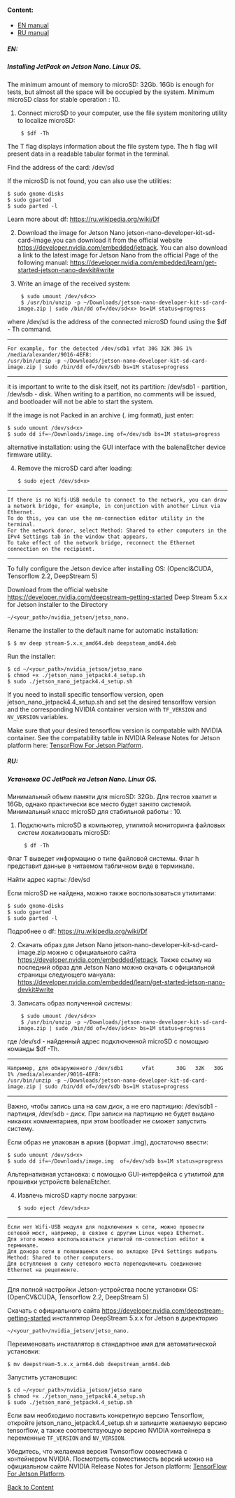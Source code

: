 
#### Content:
<a id='start'></a>

* [EN manual](#en_manual)
* [RU manual](#ru_manual)

##### EN:
##### Installing JetPack on Jetson Nano. Linux OS.
<a id='en_manual'></a>

The minimum amount of memory to microSD: 32Gb. 16Gb is enough for tests, but almost all the space will be occupied by the system.
Minimum microSD class for stable operation : 10.

1. Connect microSD to your computer, use the file system monitoring utility to localize microSD:
    
        $ $df -Th

The T flag displays information about the file system type.
The h flag will present data in a readable tabular format in the terminal.

Find the address of the card: /dev/sd<x>

If the microSD is not found, you can also use the utilities:

    $ sudo gnome-disks
    $ sudo gparted
    $ sudo parted -l

Learn more about df: https://ru.wikipedia.org/wiki/Df

2. Download the image for Jetson Nano jetson-nano-developer-kit-sd-card-image.you can download it from the official website https://developer.nvidia.com/embedded/jetpack. You can also download a link to the latest image for Jetson Nano from the official Page of the following manual:
https://developer.nvidia.com/embedded/learn/get-started-jetson-nano-devkit#write

3. Write an image of the received system:

        $ sudo umount /dev/sd<x>
        $ /usr/bin/unzip -p ~/Downloads/jetson-nano-developer-kit-sd-card-image.zip | sudo /bin/dd of=/dev/sd<x> bs=1M status=progress

where /dev/sd<x> is the address of the connected microSD found using the $df - Th command.

---
    For example, for the detected /dev/sdb1 vfat 30G 32K 30G 1% /media/alexander/9016-4EF8:
    /usr/bin/unzip -p ~/Downloads/jetson-nano-developer-kit-sd-card-image.zip | sudo /bin/dd of=/dev/sdb bs=1M status=progress
---

it is important to write to the disk itself, not its partition: /dev/sdb1 - partition, /dev/sdb - disk. When writing to a partition, no comments will be issued, and bootloader will not be able to start the system.

If the image is not Packed in an archive (. img format), just enter:

    $ sudo umount /dev/sd<x>
    $ sudo dd if=~/Downloads/image.img of=/dev/sdb bs=1M status=progress

alternative installation: using the GUI interface with the balenaEtcher device firmware utility.

4. Remove the microSD card after loading:
    
       $ sudo eject /dev/sd<x>

---
    If there is no Wifi-USB module to connect to the network, you can draw a network bridge, for example, in conjunction with another Linux via Ethernet.
    To do this, you can use the nm-connection editor utility in the terminal.
    For the network donor, select Method: Shared to other computers in the IPv4 Settings tab in the window that appears.
    To take effect of the network bridge, reconnect the Ethernet connection on the recipient.
---

To fully configure the Jetson device after installing OS: (Opencl&CUDA, Tensorflow 2.2, DeepStream 5)

Download from the official website https://developer.nvidia.com/deepstream-getting-started Deep Stream 5.x.x for Jetson installer to the Directory
    
    ~/<your_path>/nvidia_jetson/jetso_nano.

Rename the installer to the default name for automatic installation:
    
    $ $ mv deep stream-5.x.x_amd64.deb deepsteam_amd64.deb

Run the installer:

    $ cd ~/<your_path>/nvidia_jetson/jetso_nano
    $ chmod +x ./jetson_nano_jetpack4.4_setup.sh
    $ sudo ./jetson_nano_jetpack4.4_setup.sh
   
    
If you need to install specific tensorflow version, open jetson_nano_jetpack4.4_setup.sh
and set the desired tensorlfow version and the corresponding NVIDIA container version with
`TF_VERSION` and `NV_VERSION` variables.

Make sure that your desired tensorflow version is compatable with NVIDIA container.
See the compatability table in NVIDIA Release Notes for Jetson platform here:
[TensorFlow For Jetson Platform](https://docs.nvidia.com/deeplearning/frameworks/install-tf-jetson-platform-release-notes/tf-jetson-rel.html#tf-jetson-rel).


##### RU:
##### Установка ОС JetPack на Jetson Nano. Linux OS.
<a id='ru_manual'></a>

Минимальный объем памяти для microSD: 32Gb. Для тестов хватит и 16Gb, однако практически все место будет занято системой.
Минимальный класс microSD для стабильной работы : 10.

1. Подключить microSD в компьютер, утилитой мониторинга файловых систем локализовать microSD:
     
         $ df -Th   

Флаг T выведет информацию о типе файловой системы.
Флаг h представит данные в читаемом табличном виде в терминале.

Найти адрес карты: /dev/sd<x>

Если microSD не найдена, можно также воспользоваться утилитами:

    $ sudo gnome-disks
    $ sudo gparted
    $ sudo parted -l

Подробнее о df: https://ru.wikipedia.org/wiki/Df

2. Скачать образ для Jetson Nano jetson-nano-developer-kit-sd-card-image.zip можно с официального сайта https://developer.nvidia.com/embedded/jetpack. Также ссылку на последний образ для Jetson Nano можно скачать с официальной страницы следующего мануала:
https://developer.nvidia.com/embedded/learn/get-started-jetson-nano-devkit#write

3. Записать образ полученной системы:

        $ sudo umount /dev/sd<x>
        $ /usr/bin/unzip -p ~/Downloads/jetson-nano-developer-kit-sd-card-image.zip | sudo /bin/dd of=/dev/sd<x> bs=1M status=progress

где /dev/sd<x> - найденный адрес подключенной microSD с помощью команды $df -Th.

---
    Например, для обнаруженного /dev/sdb1      vfat       30G   32K   30G   1% /media/alexander/9016-4EF8:
    /usr/bin/unzip -p ~/Downloads/jetson-nano-developer-kit-sd-card-image.zip | sudo /bin/dd of=/dev/sdb bs=1M status=progress
---

Важно, чтобы запись шла на сам диск, а не его партицию: /dev/sdb1 - партиция, /dev/sdb - диск. При записи на партицию не будет выдано никаких комментариев, при этом bootloader не сможет запустить систему.

Если образ не упакован в архив (формат .img), достаточно ввести:

    $ sudo umount /dev/sd<x>
    $ sudo dd if=~/Downloads/image.img  of=/dev/sdb bs=1M status=progress

Альтернативная установка: с помощью GUI-интерфейса с утилитой для прошивки устройств balenaEtcher.

4. Извлечь microSD карту после загрузки:
                
       $ sudo eject /dev/sd<x>

---

    Если нет Wifi-USB модуля для подключения к сети, можно провести сетевой мост, например, в связке с другим Linux через Ethernet.
    Для этого можно воспользоваться утилитой nm-connection editor в терминале.
    Для донора сети в появившемся окне во вкладке IPv4 Settings выбрать Method: Shared to other computers.
    Для вступления в силу сетевого моста переподключить соединение Ethernet на рецепиенте.

---

Для полной настройки Jetson-устройства после установки OS: (OpenCV&CUDA, Tensorflow 2.2, DeepStream 5)

Скачать с официального сайта https://developer.nvidia.com/deepstream-getting-started инсталлятор DeepStream 5.x.x for Jetson в директорию 
    
    ~/<your_path>/nvidia_jetson/jetso_nano. 

Переименовать инсталлятор в стандартное имя для автоматической установки: 
    
    $ mv deepstream-5.x.x_arm64.deb deepstream_arm64.deb
    
Запустить установщик:

    $ cd ~/<your_path>/nvidia_jetson/jetso_nano
    $ chmod +x ./jetson_nano_jetpack4.4_setup.sh
    $ sudo ./jetson_nano_jetpack4.4_setup.sh


Если вам необходимо поставить конкретную версию Tensorflow, откройте jetson_nano_jetpack4.4_setup.sh
и запишите желаемую версию tensorflow, а также соответствующую версию NVIDIA контейнера в переменные
 `TF_VERSION` and `NV_VERSION`.

Убедитесь, что желаемая версия Twnsorflow совместима с контейнером NVIDIA.
Посмотреть совместимость версий можно на официальном сайте NVIDIA Release Notes for Jetson platform: 
[TensorFlow For Jetson Platform](https://docs.nvidia.com/deeplearning/frameworks/install-tf-jetson-platform-release-notes/tf-jetson-rel.html#tf-jetson-rel).

    
[Back to Content](#start)